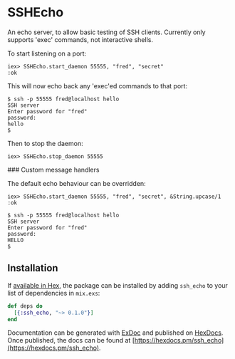 # SSHEcho

An echo server, to allow basic testing of SSH clients. Currently only supports 'exec' commands, not interactive shells.

To start listening on a port:

    iex> SSHEcho.start_daemon 55555, "fred", "secret"
    :ok

This will now echo back any 'exec'ed commands to that port:

    $ ssh -p 55555 fred@localhost hello
    SSH server
    Enter password for "fred"
    password:
    hello
    $

Then to stop the daemon:

    iex> SSHEcho.stop_daemon 55555

### Custom message handlers

The default echo behaviour can be overridden:

    iex> SSHEcho.start_daemon 55555, "fred", "secret", &String.upcase/1
    :ok

    $ ssh -p 55555 fred@localhost hello
    SSH server
    Enter password for "fred"
    password:
    HELLO
    $

## Installation

If [available in Hex](https://hex.pm/docs/publish), the package can be installed
by adding `ssh_echo` to your list of dependencies in `mix.exs`:

```elixir
def deps do
  [{:ssh_echo, "~> 0.1.0"}]
end
```

Documentation can be generated with [ExDoc](https://github.com/elixir-lang/ex_doc)
and published on [HexDocs](https://hexdocs.pm). Once published, the docs can
be found at [https://hexdocs.pm/ssh_echo](https://hexdocs.pm/ssh_echo).

